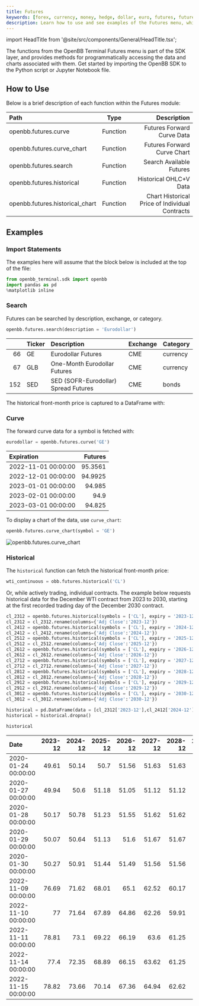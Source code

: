 ```yaml
---
title: Futures
keywords: [forex, currency, money, hedge, dollar, euro, futures, future, interest, rates, forwards, commodities, bonds, treasuries, bond, gold, oil, openbb terminal, sdk, how to, usage, examples, path, type, description, import statement, search, curve, historical]
description: Learn how to use and see examples of the Futures menu, which provides historical prices and the current term structure for an asset.
---
```


import HeadTitle from '@site/src/components/General/HeadTitle.tsx';

<HeadTitle title="Futures - SDK" />

The functions from the OpenBB Terminal Futures menu is part of the SDK layer, and provides methods for programmatically accessing the data and charts associated with them. Get started by importing the OpenBB SDK to the Python script or Jupyter Notebook file.


## How to Use

Below is a brief description of each function within the Futures module:

|Path |Type |Description |
|:---------|:---------:|------------------------------:|
|openbb.futures.curve |Function |Futures Forward Curve Data
|openbb.futures.curve_chart |Function |Futures Forward Curve Chart
|openbb.futures.search |Function |Search Available Futures
|openbb.futures.historical |Function |Historical OHLC+V Data
|openbb.futures.historical_chart |Function |Chart Historical Price of Individual Contracts

## Examples

### Import Statements

The examples here will assume that the block below is included at the top of the file:

```python
from openbb_terminal.sdk import openbb
import pandas as pd
%matplotlib inline
```

### Search

Futures can be searched by description, exchange, or category.

```python
openbb.futures.search(description = 'Eurodollar')
```

|     | Ticker   | Description                          | Exchange   | Category   |
|----:|:---------|:-------------------------------------|:-----------|:-----------|
|  66 | GE       | Eurodollar Futures                   | CME        | currency   |
|  67 | GLB      | One-Month Eurodollar Futures         | CME        | currency   |
| 152 | SED      | SED (SOFR-Eurodollar) Spread Futures | CME        | bonds      |

The historical front-month price is captured to a DataFrame with:

### Curve

The forward curve data for a symbol is fetched with:

```python
eurodollar = openbb.futures.curve('GE')
```

|Expiration           |   Futures |
|:--------------------|----------:|
| 2022-11-01 00:00:00 |   95.3561 |
| 2022-12-01 00:00:00 |   94.9925 |
| 2023-01-01 00:00:00 |   94.985  |
| 2023-02-01 00:00:00 |   94.9    |
| 2023-03-01 00:00:00 |   94.825  |

To display a chart of the data, use `curve_chart`:

```python
openbb.futures.curve_chart(symbol = 'GE')
```

![openbb.futures.curve_chart](https://user-images.githubusercontent.com/85772166/202352342-eecf872d-8934-42e7-8b53-4e3415bc2993.png "openbb.futures.curve_chart")

### Historical

The `historical` function can fetch the historical front-month price:

```python
wti_continuous = obb.futures.historical('CL')
```

Or, while actively trading, individual contracts. The example below requests historical data for the December WTI contract from 2023 to 2030, starting at the first recorded trading day of the December 2030 contract.

```python
cl_2312 = openbb.futures.historical(symbols = ['CL'], expiry = '2023-12')
cl_2312 = cl_2312.rename(columns={'Adj Close':'2023-12'})
cl_2412 = openbb.futures.historical(symbols = ['CL'], expiry = '2024-12')
cl_2412 = cl_2412.rename(columns={'Adj Close':'2024-12'})
cl_2512 = openbb.futures.historical(symbols = ['CL'], expiry = '2025-12')
cl_2512 = cl_2512.rename(columns={'Adj Close':'2025-12'})
cl_2612 = openbb.futures.historical(symbols = ['CL'], expiry = '2026-12')
cl_2612 = cl_2612.rename(columns={'Adj Close':'2026-12'})
cl_2712 = openbb.futures.historical(symbols = ['CL'], expiry = '2027-12')
cl_2712 = cl_2712.rename(columns={'Adj Close':'2027-12'})
cl_2812 = openbb.futures.historical(symbols = ['CL'], expiry = '2028-12')
cl_2812 = cl_2812.rename(columns={'Adj Close':'2028-12'})
cl_2912 = openbb.futures.historical(symbols = ['CL'], expiry = '2029-12')
cl_2912 = cl_2912.rename(columns={'Adj Close':'2029-12'})
cl_3012 = openbb.futures.historical(symbols = ['CL'], expiry = '2030-12')
cl_3012 = cl_3012.rename(columns={'Adj Close':'2030-12'})

historical = pd.DataFrame(data = [cl_2312['2023-12'],cl_2412['2024-12'],cl_2512['2025-12'],cl_2612['2026-12'],cl_2712['2027-12'],cl_2812['2028-12'],cl_2912['2029-12'],cl_3012['2030-12']]).transpose()
historical = historical.dropna()

historical
```

| Date                |   2023-12 |   2024-12 |   2025-12 |   2026-12 |   2027-12 |   2028-12 |   2029-12 |   2030-12 |
|:--------------------|----------:|----------:|----------:|----------:|----------:|----------:|----------:|----------:|
| 2020-01-24 00:00:00 |     49.61 |     50.14 |     50.7  |     51.56 |     51.63 |     51.63 |     51.63 |     51.63 |
| 2020-01-27 00:00:00 |     49.94 |     50.6  |     51.18 |     51.05 |     51.12 |     51.12 |     51.12 |     51.12 |
| 2020-01-28 00:00:00 |     50.17 |     50.78 |     51.23 |     51.55 |     51.62 |     51.62 |     51.62 |     51.62 |
| 2020-01-29 00:00:00 |     50.07 |     50.64 |     51.13 |     51.6  |     51.67 |     51.67 |     51.67 |     51.67 |
| 2020-01-30 00:00:00 |     50.27 |     50.91 |     51.44 |     51.49 |     51.56 |     51.56 |     51.56 |     51.56 |
| 2022-11-09 00:00:00 |     76.69 |     71.62 |     68.01 |     65.1  |     62.52 |     60.17 |     58.12 |     56.49 |
| 2022-11-10 00:00:00 |     77    |     71.64 |     67.89 |     64.86 |     62.26 |     59.91 |     57.86 |     56.23 |
| 2022-11-11 00:00:00 |     78.81 |     73.1  |     69.22 |     66.19 |     63.6  |     61.25 |     59.2  |     57.57 |
| 2022-11-14 00:00:00 |     77.4  |     72.35 |     68.89 |     66.15 |     63.62 |     61.25 |     59.13 |     57.5  |
| 2022-11-15 00:00:00 |     78.82 |     73.66 |     70.14 |     67.36 |     64.94 |     62.62 |     60.49 |     58.68 |
